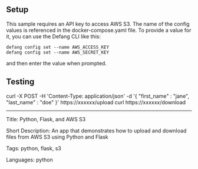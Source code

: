 
## Setup
This sample requires an API key to access AWS S3. The name of the config values is referenced in the docker-compose.yaml file.
To provide a value for it, you can use the Defang CLI like this:

```
defang config set --name AWS_ACCESS_KEY
defang config set --name AWS_SECRET_KEY
```

and then enter the value when prompted.

## Testing
curl -X POST -H 'Content-Type: application/json' -d '{ "first_name" : "jane", "last_name" : "doe" }' https://xxxxxx/upload
curl https://xxxxxx/download

---

Title: Python, Flask, and AWS S3

Short Description: An app that demonstrates how to upload and download files from AWS S3 using Python and Flask

Tags: python, flask, s3

Languages: python
